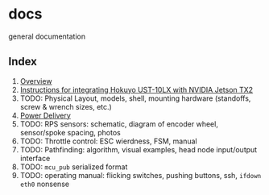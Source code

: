# docs
general documentation

## Index
1. [Overview](overview.md)
2. [Instructions for integrating Hokuyo UST-10LX with NVIDIA Jetson TX2](lidar-setup.md)
3. TODO: Physical Layout, models, shell, mounting hardware (standoffs, screw & wrench sizes, etc.)
4. [Power Delivery](power.md)
5. TODO: RPS sensors: schematic, diagram of encoder wheel, sensor/spoke spacing, photos
6. TODO: Throttle control: ESC wierdness, FSM, manual
7. TODO: Pathfinding: algorithm, visual examples, head node input/output interface
8. TODO: `mcu_pub` serialized format
9. TODO: operating manual: flicking switches, pushing buttons, ssh, `ifdown eth0` nonsense
